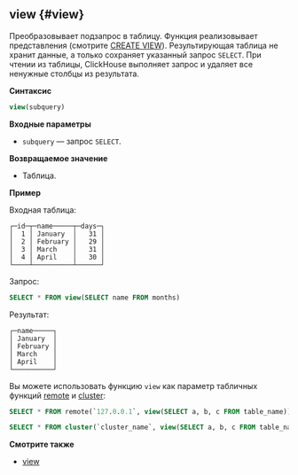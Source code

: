 ## view {#view}

Преобразовывает подзапрос в таблицу. Функция реализовывает представления (смотрите [CREATE VIEW](https://clickhouse.tech/docs/ru/sql-reference/statements/create/view/#create-view)). Результирующая таблица не хранит данные, а только сохраняет указанный запрос `SELECT`. При чтении из таблицы, ClickHouse выполняет запрос и удаляет все ненужные столбцы из результата.

**Синтаксис**

``` sql
view(subquery)
```

**Входные параметры**

-   `subquery` — запрос `SELECT`.

**Возвращаемое значение**

-   Таблица.

**Пример**

Входная таблица:

``` text
┌─id─┬─name─────┬─days─┐
│  1 │ January  │   31 │
│  2 │ February │   29 │
│  3 │ March    │   31 │
│  4 │ April    │   30 │
└────┴──────────┴──────┘
```

Запрос:

``` sql
SELECT * FROM view(SELECT name FROM months)
```

Результат:

``` text
┌─name─────┐
│ January  │
│ February │
│ March    │
│ April    │
└──────────┘
```

Вы можете использовать функцию `view` как параметр табличных функций [remote](https://clickhouse.tech/docs/ru/sql-reference/table-functions/remote/#remote-remotesecure) и [cluster](https://clickhouse.tech/docs/ru/sql-reference/table-functions/cluster/#cluster-clusterallreplicas):

``` sql
SELECT * FROM remote(`127.0.0.1`, view(SELECT a, b, c FROM table_name))
```

``` sql
SELECT * FROM cluster(`cluster_name`, view(SELECT a, b, c FROM table_name))
```

**Смотрите также**

-   [view](https://clickhouse.tech/docs/ru/engines/table-engines/special/view/#table_engines-view)
